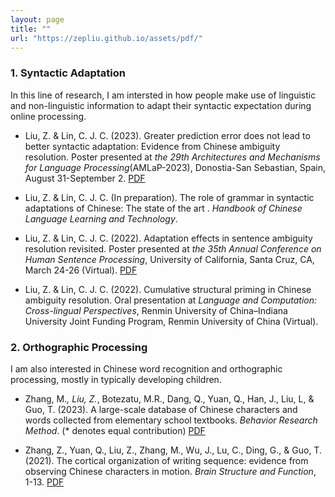 ```yaml
---
layout: page
title: ""
url: "https://zepliu.github.io/assets/pdf/"
---
```

### 1. Syntactic Adaptation

In this line of research, I am intersted in how people make use of linguistic and non-linguistic information to adapt their syntactic expectation during online processing.

- Liu, Z. & Lin, C. J. C. (2023). Greater prediction error does not lead to better syntactic adaptation: Evidence from Chinese ambiguity resolution. Poster presented at *the 29th Architectures and Mechanisms for Language Processing*(AMLaP-2023), Donostia-San Sebastian, Spain, August 31-September 2. [PDF](https://zepliu.github.io/assets/pdf/AMLaP23.pdf)

- Liu, Z. & Lin, C. J. C. (In preparation). The role of grammar in syntactic adaptations of Chinese: The state of the art . *Handbook of Chinese Language Learning and Technology*.

- Liu, Z. & Lin, C. J. C. (2022). Adaptation effects in sentence ambiguity resolution revisited. Poster presented at *the 35th Annual Conference on Human Sentence Processing*, University of California, Santa Cruz, CA, March 24-26 (Virtual). [PDF](https://zepliu.github.io/assets/pdf/HSP22.pdf)

- Liu, Z. & Lin, C. J. C. (2022). Cumulative structural priming in Chinese ambiguity resolution. Oral presentation at *Language and Computation: Cross-lingual Perspectives*, Renmin University of China–Indiana University Joint Funding Program, Renmin University of China (Virtual).

### 2. Orthographic Processing

I am also interested in Chinese word recognition and orthographic processing, mostly in typically developing children. 

- Zhang, M.*, Liu, Z.*, Botezatu, M.R., Dang, Q., Yuan, Q., Han, J., Liu, L, & Guo, T. (2023). A large-scale database of Chinese characters and words collected from elementary school textbooks. *Behavior Research Method*. (* denotes equal contribution) [PDF](https://zepliu.github.io/assets/pdf/BRM23.pdf)

- Zhang, Z., Yuan, Q., Liu, Z., Zhang, M., Wu, J., Lu, C., Ding, G., & Guo, T. (2021). The cortical organization of writing sequence: evidence from observing Chinese characters in motion. *Brain Structure and Function*, 1-13. [PDF](https://zepliu.github.io/assets/pdf/BSF21.pdf)
